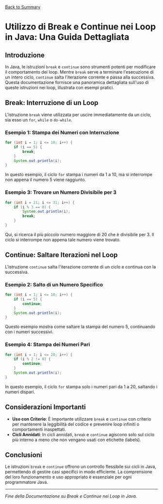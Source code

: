 [Back to Summary](../Summary.md)

# Utilizzo di Break e Continue nei Loop in Java: Una Guida Dettagliata

## Introduzione
In Java, le istruzioni `break` e `continue` sono strumenti potenti per modificare il comportamento dei loop. Mentre `break` serve a terminare l'esecuzione di un intero ciclo, `continue` salta l'iterazione corrente e passa alla successiva. Questa documentazione fornisce una panoramica dettagliata sull'uso di queste istruzioni nei loop, illustrata con esempi pratici.

## Break: Interruzione di un Loop
L'istruzione `break` viene utilizzata per uscire immediatamente da un ciclo, sia esso un `for`, `while` o `do-while`.

### Esempio 1: Stampa dei Numeri con Interruzione
```java
for (int i = 1; i <= 10; i++) {
    if (i == 5) {
        break;
    }
    System.out.println(i);
}
```
In questo esempio, il ciclo `for` stampa i numeri da 1 a 10, ma si interrompe non appena il numero 5 viene raggiunto.

### Esempio 3: Trovare un Numero Divisibile per 3
```java
for (int i = 21; i <= 31; i++) {
    if (i % 3 == 0) {
        System.out.println(i);
        break;
    }
}
```
Qui, si ricerca il più piccolo numero maggiore di 20 che è divisibile per 3. Il ciclo si interrompe non appena tale numero viene trovato.

## Continue: Saltare Iterazioni nel Loop
L'istruzione `continue` salta l'iterazione corrente di un ciclo e continua con la successiva.

### Esempio 2: Salto di un Numero Specifico
```java
for (int i = 1; i <= 10; i++) {
    if (i == 5) {
        continue;
    }
    System.out.println(i);
}
```
Questo esempio mostra come saltare la stampa del numero 5, continuando con i numeri successivi.

### Esempio 4: Stampa dei Numeri Pari
```java
for (int i = 1; i <= 20; i++) {
    if (i % 2 != 0) {
        continue;
    }
    System.out.println(i);
}
```
In questo esempio, il ciclo `for` stampa solo i numeri pari da 1 a 20, saltando i numeri dispari.

## Considerazioni Importanti
- **Uso con Criterio**: È importante utilizzare `break` e `continue` con criterio per mantenere la leggibilità del codice e prevenire loop infiniti o comportamenti inaspettati.
- **Cicli Annidati**: In cicli annidati, `break` e `continue` agiscono solo sul ciclo più interno a meno che non vengano usati con etichette (labels).

## Conclusioni
Le istruzioni `break` e `continue` offrono un controllo flessibile sui cicli in Java, permettendo di gestire casi specifici in modo efficiente. La comprensione del loro funzionamento e uso appropriato è essenziale per ogni programmatore Java.

---

*Fine della Documentazione su Break e Continue nei Loop in Java.*

